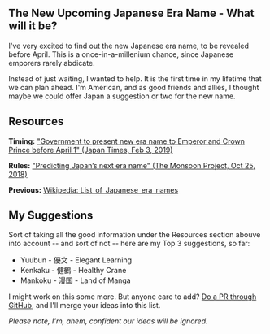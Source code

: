 ## The New Upcoming Japanese Era Name - What will it be?

I've very excited to find out the new Japanese era name, to be revealed before April. This is a once-in-a-millenium chance, since Japanese emporers rarely abdicate. 

Instead of just waiting, I wanted to help. It is the first time in my lifetime that we can plan ahead. I'm American, and as good friends and allies, I thought maybe we could offer Japan a suggestion or two for the new name. 

## Resources

**Timing:** ["Government to present new era name to Emperor and Crown Prince before April 1" (Japan Times, Feb 3, 2019)](https://www.japantimes.co.jp/news/2019/02/03/national/government-present-new-era-name-emperor-crown-prince-april-1/#.XGnvc5OQHUK)

**Rules:** ["Predicting Japan’s next era name" (The Monsoon Project, Oct 25, 2018)](https://themonsoonproject.org/2018/10/25/predicting-japans-next-era-name)

**Previous:** [Wikipedia: List_of_Japanese_era_names](https://en.wikipedia.org/wiki/List_of_Japanese_era_names)

## My Suggestions

Sort of taking all the good information under the Resources section abouve into account -- and sort of not -- here are my Top 3 suggestions, so far:

* Yuubun - 優文 - Elegant Learning
* Kenkaku - 健鶴 - Healthy Crane
* Mankoku - 漫国 - Land of Manga

I might work on this some more. But anyone care to add? [Do a PR through GitHub](https://github.com/jcasman/new-era), and I'll merge your ideas into this list.

_Please note, I'm, ahem, confident our ideas will be ignored._
